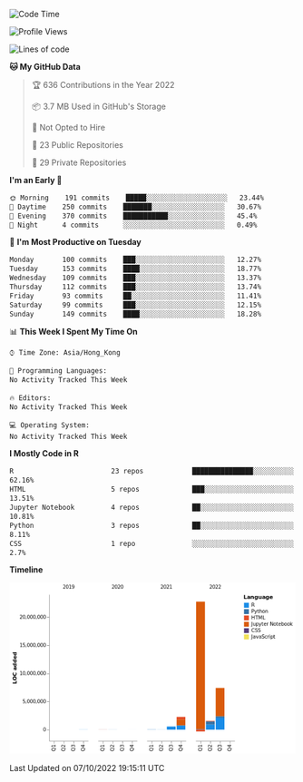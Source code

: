 

<!--**wt12318/wt12318** is a ✨ _special_ ✨ repository because its `README.md` (this file) appears on your GitHub profile.-->

<!--START_SECTION:waka-->
![Code Time](http://img.shields.io/badge/Code%20Time-567%20hrs%209%20mins-blue)

![Profile Views](http://img.shields.io/badge/Profile%20Views-2-blue)

![Lines of code](https://img.shields.io/badge/From%20Hello%20World%20I%27ve%20Written-34%20Million%20lines%20of%20code-blue)

**🐱 My GitHub Data** 

> 🏆 636 Contributions in the Year 2022
 > 
> 📦 3.7 MB Used in GitHub's Storage 
 > 
> 🚫 Not Opted to Hire
 > 
> 📜 23 Public Repositories 
 > 
> 🔑 29 Private Repositories  
 > 
**I'm an Early 🐤** 

```text
🌞 Morning    191 commits    █████░░░░░░░░░░░░░░░░░░░░   23.44% 
🌆 Daytime    250 commits    ███████░░░░░░░░░░░░░░░░░░   30.67% 
🌃 Evening    370 commits    ███████████░░░░░░░░░░░░░░   45.4% 
🌙 Night      4 commits      ░░░░░░░░░░░░░░░░░░░░░░░░░   0.49%

```
📅 **I'm Most Productive on Tuesday** 

```text
Monday       100 commits    ███░░░░░░░░░░░░░░░░░░░░░░   12.27% 
Tuesday      153 commits    ████░░░░░░░░░░░░░░░░░░░░░   18.77% 
Wednesday    109 commits    ███░░░░░░░░░░░░░░░░░░░░░░   13.37% 
Thursday     112 commits    ███░░░░░░░░░░░░░░░░░░░░░░   13.74% 
Friday       93 commits     ██░░░░░░░░░░░░░░░░░░░░░░░   11.41% 
Saturday     99 commits     ███░░░░░░░░░░░░░░░░░░░░░░   12.15% 
Sunday       149 commits    ████░░░░░░░░░░░░░░░░░░░░░   18.28%

```


📊 **This Week I Spent My Time On** 

```text
⌚︎ Time Zone: Asia/Hong_Kong

💬 Programming Languages: 
No Activity Tracked This Week

🔥 Editors: 
No Activity Tracked This Week

💻 Operating System: 
No Activity Tracked This Week

```

**I Mostly Code in R** 

```text
R                        23 repos            ███████████████░░░░░░░░░░   62.16% 
HTML                     5 repos             ███░░░░░░░░░░░░░░░░░░░░░░   13.51% 
Jupyter Notebook         4 repos             ██░░░░░░░░░░░░░░░░░░░░░░░   10.81% 
Python                   3 repos             ██░░░░░░░░░░░░░░░░░░░░░░░   8.11% 
CSS                      1 repo              ░░░░░░░░░░░░░░░░░░░░░░░░░   2.7%

```


**Timeline**

![Chart not found](https://raw.githubusercontent.com/wt12318/wt12318/main/charts/bar_graph.png) 


 Last Updated on 07/10/2022 19:15:11 UTC
<!--END_SECTION:waka-->


